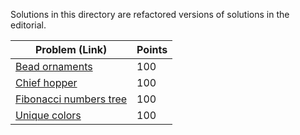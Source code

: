 Solutions in this directory are refactored versions of solutions in the editorial.

| Problem (Link) | Points |
| --- | ---|
| [Bead ornaments](https://www.hackerrank.com/challenges/three-month-preparation-kit-beadornaments/problem) | 100 |
| [Chief hopper](https://www.hackerrank.com/challenges/three-month-preparation-kit-chief-hopper/problem) | 100 |
| [Fibonacci numbers tree](https://www.hackerrank.com/challenges/fibonacci-numbers-tree/problem) | 100 |
| [Unique colors](https://www.hackerrank.com/challenges/unique-colors/problem) | 100 |

